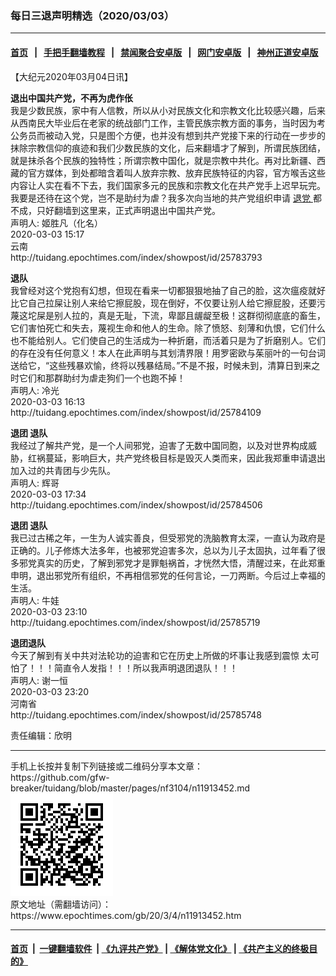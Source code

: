 ### 每日三退声明精选（2020/03/03）
------------------------

#### [首页](https://github.com/gfw-breaker/banned-news1/blob/master/README.md) &nbsp;&nbsp;|&nbsp;&nbsp; [手把手翻墙教程](https://github.com/gfw-breaker/guides/wiki) &nbsp;&nbsp;|&nbsp;&nbsp; [禁闻聚合安卓版](https://github.com/gfw-breaker/bn-android) &nbsp;&nbsp;|&nbsp;&nbsp; [网门安卓版](https://github.com/oGate2/oGate) &nbsp;&nbsp;|&nbsp;&nbsp; [神州正道安卓版](https://github.com/SzzdOgate/update) 



<div class="post_content" id="artbody" itemprop="articleBody">
 <!-- article content begin -->
 <p>
  【大纪元2020年03月04日讯】
 </p>
 <p>
  <strong>
   退出中国共产党，不再为虎作伥
  </strong>
  <br/>
  我是少数民族，家中有人信教，所以从小对民族文化和宗教文化比较感兴趣，后来从西南民大毕业后在老家的统战部门工作，主管民族宗教方面的事务，当时因为考公务员而被动入党，只是图个方便，也并没有想到共产党接下来的行动在一步步的抹除宗教信仰的痕迹和我们少数民族的文化，后来翻墙才了解到，所谓民族团结，就是抹杀各个民族的独特性；所谓宗教中国化，就是宗教中共化。再对比新疆、西藏的官方媒体，到处都暗含着叫人放弃宗教、放弃民族特征的内容，官方喉舌这些内容让人实在看不下去，我们国家多元的民族和宗教文化在共产党手上迟早玩完。我要是还待在这个党，岂不是助纣为虐？我多次向当地的共产党组织申请
  <a href="https://www.epochtimes.com/gb/tag/%E9%80%80%E5%85%9A.html">
   退党
  </a>
  都不成，只好翻墙到这里来，正式声明退出中国共产党。
  <br/>
  声明人: 姬胜凡（化名）
  <br/>
  2020-03-03 15:17
  <br/>
  云南
  <br/>
  http://tuidang.epochtimes.com/index/showpost/id/25783793
 </p>
 <p>
  <strong>
   退队
  </strong>
  <br/>
  我曾经对这个党抱有幻想，但现在看来一切都狠狠地抽了自己的脸，这次瘟疫就好比它自己拉屎让别人来给它擦屁股，现在倒好，不仅要让别人给它擦屁股，还要污蔑这坨屎是别人拉的，真是无耻，下流，卑鄙且龌龊至极！这群彻彻底底的畜生，它们害怕死亡和失去，蔑视生命和他人的生命。除了愤怒、刻薄和仇恨，它们什么也不能给别人。它们使自己的生活成为一种折磨，而活着只是为了折磨别人。它们的存在没有任何意义！本人在此声明与其划清界限！用罗密欧与茱丽叶的一句台词送给它，“这些残暴欢愉，终将以残暴结局。”不是不报，时候未到，清算日到来之时它们和那群助纣为虐走狗们一个也跑不掉！
  <br/>
  声明人: 冷光
  <br/>
  2020-03-03 16:13
  <br/>
  http://tuidang.epochtimes.com/index/showpost/id/25784109
 </p>
 <p>
  <strong>
   退团 退队
  </strong>
  <br/>
  我经过了解共产党，是一个人间邪党，迫害了无数中国同胞，以及对世界构成威胁，红祸蔓延，影响巨大，共产党终极目标是毁灭人类而来，因此我郑重申请退出加入过的共青团与少先队。
  <br/>
  声明人: 辉哥
  <br/>
  2020-03-03 17:34
  <br/>
  http://tuidang.epochtimes.com/index/showpost/id/25784506
 </p>
 <p>
  <strong>
   退团 退队
  </strong>
  <br/>
  我已过古稀之年，一生为人诚实善良，但受邪党的洗脑教育太深，一直认为政府是正确的。儿子修炼大法多年，也被邪党迫害多次，总以为儿子太固执，过年看了很多邪党真实的历史，了解到邪党才是罪魁祸首，才恍然大悟，清醒过来，在此郑重申明，退出邪党所有组织，不再相信邪党的任何言论，一刀两断。今后过上幸福的生活。
  <br/>
  声明人: 牛娃
  <br/>
  2020-03-03 23:10
  <br/>
  http://tuidang.epochtimes.com/index/showpost/id/25785719
 </p>
 <p>
  <strong>
   退团退队
  </strong>
  <br/>
  今天了解到有关中共对法轮功的迫害和它在历史上所做的坏事让我感到震惊 太可怕了！！！简直令人发指！！！所以我声明退团退队！！！
  <br/>
  声明人: 谢一恒
  <br/>
  2020-03-03 23:20
  <br/>
  河南省
  <br/>
  http://tuidang.epochtimes.com/index/showpost/id/25785748
 </p>
 <p>
  责任编辑：欣明
 </p>
 <!-- article content end -->
 <div id="below_article_ad">
 </div>
</div>

<hr/>
手机上长按并复制下列链接或二维码分享本文章：<br/>
https://github.com/gfw-breaker/tuidang/blob/master/pages/nf3104/n11913452.md <br/>
<a href='https://github.com/gfw-breaker/tuidang/blob/master/pages/nf3104/n11913452.md'><img src='https://github.com/gfw-breaker/tuidang/blob/master/pages/nf3104/n11913452.md.png'/></a> <br/>
原文地址（需翻墙访问）：https://www.epochtimes.com/gb/20/3/4/n11913452.htm


------------------------
#### [首页](https://github.com/gfw-breaker/banned-news/blob/master/README.md) &nbsp;|&nbsp; [一键翻墙软件](https://github.com/gfw-breaker/nogfw/blob/master/README.md) &nbsp;| [《九评共产党》](https://github.com/gfw-breaker/9ping.md/blob/master/README.md#九评之一评共产党是什么) | [《解体党文化》](https://github.com/gfw-breaker/jtdwh.md/blob/master/README.md) | [《共产主义的终极目的》](https://github.com/gfw-breaker/gczydzjmd.md/blob/master/README.md)


<img src='http://gfw-breaker.win/tuidang/pages/nf3104/n11913452.md' width='0px' height='0px'/>